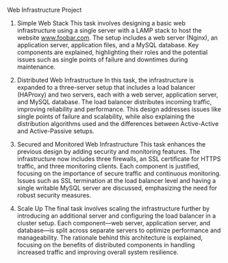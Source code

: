 Web Infrastructure Project
1. Simple Web Stack
This task involves designing a basic web infrastructure using a single server with a LAMP stack to host the website www.foobar.com. The setup includes a web server (Nginx), an application server, application files, and a MySQL database. Key components are explained, highlighting their roles and the potential issues such as single points of failure and downtimes during maintenance.

2. Distributed Web Infrastructure
In this task, the infrastructure is expanded to a three-server setup that includes a load balancer (HAProxy) and two servers, each with a web server, application server, and MySQL database. The load balancer distributes incoming traffic, improving reliability and performance. This design addresses issues like single points of failure and scalability, while also explaining the distribution algorithms used and the differences between Active-Active and Active-Passive setups.

3. Secured and Monitored Web Infrastructure
This task enhances the previous design by adding security and monitoring features. The infrastructure now includes three firewalls, an SSL certificate for HTTPS traffic, and three monitoring clients. Each component is justified, focusing on the importance of secure traffic and continuous monitoring. Issues such as SSL termination at the load balancer level and having a single writable MySQL server are discussed, emphasizing the need for robust security measures.

4. Scale Up
The final task involves scaling the infrastructure further by introducing an additional server and configuring the load balancer in a cluster setup. Each component—web server, application server, and database—is split across separate servers to optimize performance and manageability. The rationale behind this architecture is explained, focusing on the benefits of distributed components in handling increased traffic and improving overall system resilience.

